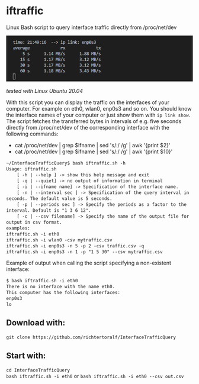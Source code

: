 # iftraffic
Linux Bash script to query interface traffic directly from /proc/net/dev

![Screenshot](https://github.com/richtertoralf/InterfaceTrafficQuery/blob/93c94a36c46bf20e6650362c176b52b50ef7af52/Screenshot_linkRxTxV2.png "linkRxTxV2.sh")

*tested with Linux Ubuntu 20.04*  

With this script you can display the traffic on the interfaces of your computer. For example on eth0, wlan0, enp0s3 and so on.
You should know the interface names of your computer or just show them with `ip link show`.
The script fetches the transferred bytes in intervals of e.g. five seconds directly from /proc/net/dev of the corresponding interface with the following commands:  
- cat /proc/net/dev | grep $ifname | sed 's/:/ /g' | awk '{print $2}'  
- cat /proc/net/dev | grep $ifname | sed 's/:/ /g' | awk '{print $10}'  

```
~/InterfaceTrafficQuery$ bash iftraffic.sh -h
Usage: iftraffic.sh 
    [ -h | --help ] -> show this help message and exit
    [ -q | --quiet] -> no output of information in terminal
    [ -i | --ifname name] -> Specification of the interface name.
    [ -n | --interval sec ] -> Specification of the query interval in seconds. The default value is 5 seconds.
    [ -p | --periods sec ] -> Specify the periods as a factor to the interval. Default is "1 3 6 12".
    [ -c | --csv filename] -> Specify the name of the output file for output in csv format.
examples:
iftraffic.sh -i eth0
iftraffic.sh -i wlan0 -csv mytraffic.csv
iftraffic.sh -i enp0s3 -n 5 -p 2 -csv traffic.csv -q
iftraffic.sh -i enp0s3 -n 1 -p "1 5 30" --csv mytraffic.csv
```

Example of output when calling the script specifying a non-existent interface:
```
$ bash iftraffic.sh -i eth0
There is no interface with the name eth0.
This computer has the following interfaces:
enp0s3
lo
```
## Download with:  
`git clone https://github.com/richtertoralf/InterfaceTrafficQuery` 
## Start with:
`cd InterfaceTrafficQuery`  
`bash iftraffic.sh -i eth0` or `bash iftraffic.sh -i eth0 --csv out.csv`  
